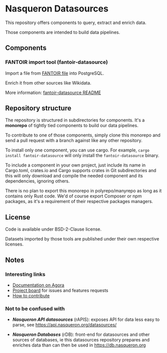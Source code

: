 # Nasqueron Datasources

This repository offers components to query, extract and enrich data.

Those components are intended to build data pipelines.

## Components

### FANTOIR import tool (fantoir-datasource)

Import a file from [FANTOIR file][1] into PostgreSQL.

Enrich it from other sources like Wikidata.

More information: [fantoir-datasource README](fantoir-datasource/README.md)

## Repository structure

The repository is structured in subdirectories for components.
It's a **monorepo** of tightly tied components to build our data pipelines.

To contribute to one of those components, simply clone this monorepo
and send a pull request with a branch against like any other repository.

To install only one component, you can use cargo. For example,
`cargo install fantoir-datasource` will only install the
`fantoir-datasource` binary.

To include a component in your own project, just include its name in Cargo.toml,
crates.io and Cargo supports crates in Git subdirectories and this will only
download and compile the needed component and its dependencies, ignoring others.

There is no plan to export this monorepo in polyrepo/manyrepo as long as
it contains only Rust code. We'd of course export Composer or npm packages,
as it's a requirement of their respective packages managers.

## License

Code is available under BSD-2-Clause license.

Datasets imported by those tools are published under their own respective licenses.

## Notes

### Interesting links

  * [Documentation on Agora](https://agora.nasqueron.org/Nasqueron_Datasources)
  * [Project board](https://devcentral.nasqueron.org/project/view/6/) for issues and features requests
  * [How to contribute]()

### Not to be confused with

  * ***Nasqueron API datasources*** (rAPIS): exposes API for data
    less easy to parse, see https://api.nasqueron.org/datasources/

  * ***Nasqueron Databases*** (rDB): front-end for datasources and
    other sources of databases, ie this datasources repository
    prepares and enriches data than can then be used in https://db.nasqueron.org


[1]: <https://data.economie.gouv.fr/explore/dataset/fichier-fantoir-des-voies-et-lieux-dits/information/> "FANTOIR sur data.economie.gouv.fr"
